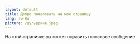 ```yaml
---
layout: default
title: Добро пожаловать на мою страницу
lang: ru-Ru
picture: /фульфрина.jpeg
---
```

На этой страничке вы может оправить голосовое сообщение
